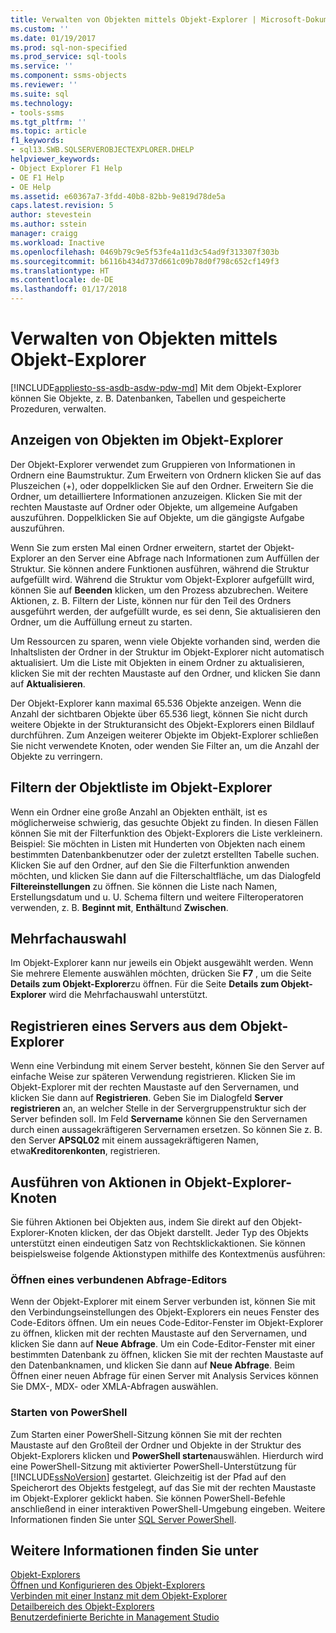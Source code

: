 ```yaml
---
title: Verwalten von Objekten mittels Objekt-Explorer | Microsoft-Dokumentation
ms.custom: ''
ms.date: 01/19/2017
ms.prod: sql-non-specified
ms.prod_service: sql-tools
ms.service: ''
ms.component: ssms-objects
ms.reviewer: ''
ms.suite: sql
ms.technology:
- tools-ssms
ms.tgt_pltfrm: ''
ms.topic: article
f1_keywords:
- sql13.SWB.SQLSERVEROBJECTEXPLORER.DHELP
helpviewer_keywords:
- Object Explorer F1 Help
- OE F1 Help
- OE Help
ms.assetid: e60367a7-3fdd-40b8-82bb-9e819d78de5a
caps.latest.revision: 5
author: stevestein
ms.author: sstein
manager: craigg
ms.workload: Inactive
ms.openlocfilehash: 0469b79c9e5f53fe4a11d3c54ad9f313307f303b
ms.sourcegitcommit: b6116b434d737d661c09b78d0f798c652cf149f3
ms.translationtype: HT
ms.contentlocale: de-DE
ms.lasthandoff: 01/17/2018
---
```

# <a name="manage-objects-by-using-object-explorer"></a>Verwalten von Objekten mittels Objekt-Explorer
[!INCLUDE[appliesto-ss-asdb-asdw-pdw-md](../../includes/appliesto-ss-asdb-asdw-pdw-md.md)] Mit dem Objekt-Explorer können Sie Objekte, z. B. Datenbanken, Tabellen und gespeicherte Prozeduren, verwalten.  
  
## <a name="viewing-objects-in-object-explorer"></a>Anzeigen von Objekten im Objekt-Explorer  
Der Objekt-Explorer verwendet zum Gruppieren von Informationen in Ordnern eine Baumstruktur. Zum Erweitern von Ordnern klicken Sie auf das Pluszeichen (+), oder doppelklicken Sie auf den Ordner. Erweitern Sie die Ordner, um detailliertere Informationen anzuzeigen. Klicken Sie mit der rechten Maustaste auf Ordner oder Objekte, um allgemeine Aufgaben auszuführen. Doppelklicken Sie auf Objekte, um die gängigste Aufgabe auszuführen.  
  
Wenn Sie zum ersten Mal einen Ordner erweitern, startet der Objekt-Explorer an den Server eine Abfrage nach Informationen zum Auffüllen der Struktur. Sie können andere Funktionen ausführen, während die Struktur aufgefüllt wird. Während die Struktur vom Objekt-Explorer aufgefüllt wird, können Sie auf **Beenden** klicken, um den Prozess abzubrechen. Weitere Aktionen, z. B. Filtern der Liste, können nur für den Teil des Ordners ausgeführt werden, der aufgefüllt wurde, es sei denn, Sie aktualisieren den Ordner, um die Auffüllung erneut zu starten.  
  
Um Ressourcen zu sparen, wenn viele Objekte vorhanden sind, werden die Inhaltslisten der Ordner in der Struktur im Objekt-Explorer nicht automatisch aktualisiert. Um die Liste mit Objekten in einem Ordner zu aktualisieren, klicken Sie mit der rechten Maustaste auf den Ordner, und klicken Sie dann auf **Aktualisieren**.  
  
Der Objekt-Explorer kann maximal 65.536 Objekte anzeigen. Wenn die Anzahl der sichtbaren Objekte über 65.536 liegt, können Sie nicht durch weitere Objekte in der Strukturansicht des Objekt-Explorers einen Bildlauf durchführen. Zum Anzeigen weiterer Objekte im Objekt-Explorer schließen Sie nicht verwendete Knoten, oder wenden Sie Filter an, um die Anzahl der Objekte zu verringern.  
  
## <a name="filtering-the-list-of-objects-in-object-explorer"></a>Filtern der Objektliste im Objekt-Explorer  
Wenn ein Ordner eine große Anzahl an Objekten enthält, ist es möglicherweise schwierig, das gesuchte Objekt zu finden. In diesen Fällen können Sie mit der Filterfunktion des Objekt-Explorers die Liste verkleinern. Beispiel: Sie möchten in Listen mit Hunderten von Objekten nach einem bestimmten Datenbankbenutzer oder der zuletzt erstellten Tabelle suchen. Klicken Sie auf den Ordner, auf den Sie die Filterfunktion anwenden möchten, und klicken Sie dann auf die Filterschaltfläche, um das Dialogfeld **Filtereinstellungen** zu öffnen. Sie können die Liste nach Namen, Erstellungsdatum und u. U. Schema filtern und weitere Filteroperatoren verwenden, z. B. **Beginnt mit**, **Enthält**und **Zwischen**.  
  
## <a name="multi-select"></a>Mehrfachauswahl  
Im Objekt-Explorer kann nur jeweils ein Objekt ausgewählt werden. Wenn Sie mehrere Elemente auswählen möchten, drücken Sie **F7** , um die Seite **Details zum Objekt-Explorer**zu öffnen. Für die Seite **Details zum Objekt-Explorer** wird die Mehrfachauswahl unterstützt.  
  
## <a name="register-a-server-from-object-explorer"></a>Registrieren eines Servers aus dem Objekt-Explorer  
Wenn eine Verbindung mit einem Server besteht, können Sie den Server auf einfache Weise zur späteren Verwendung registrieren. Klicken Sie im Objekt-Explorer mit der rechten Maustaste auf den Servernamen, und klicken Sie dann auf **Registrieren**. Geben Sie im Dialogfeld **Server registrieren** an, an welcher Stelle in der Servergruppenstruktur sich der Server befinden soll. Im Feld **Servername** können Sie den Servernamen durch einen aussagekräftigeren Servernamen ersetzen. So können Sie z. B. den Server **APSQL02** mit einem aussagekräftigeren Namen, etwa**Kreditorenkonten**, registrieren.  
  
## <a name="performing-actions-on-object-explorer-nodes"></a>Ausführen von Aktionen in Objekt-Explorer-Knoten  
Sie führen Aktionen bei Objekten aus, indem Sie direkt auf den Objekt-Explorer-Knoten klicken, der das Objekt darstellt. Jeder Typ des Objekts unterstützt einen eindeutigen Satz von Rechtsklickaktionen. Sie können beispielsweise folgende Aktionstypen mithilfe des Kontextmenüs ausführen:  
  
### <a name="open-a-connected-query-editor"></a>Öffnen eines verbundenen Abfrage-Editors  
Wenn der Objekt-Explorer mit einem Server verbunden ist, können Sie mit den Verbindungseinstellungen des Objekt-Explorers ein neues Fenster des Code-Editors öffnen. Um ein neues Code-Editor-Fenster im Objekt-Explorer zu öffnen, klicken mit der rechten Maustaste auf den Servernamen, und klicken Sie dann auf **Neue Abfrage**. Um ein Code-Editor-Fenster mit einer bestimmten Datenbank zu öffnen, klicken Sie mit der rechten Maustaste auf den Datenbanknamen, und klicken Sie dann auf **Neue Abfrage**. Beim Öffnen einer neuen Abfrage für einen Server mit Analysis Services können Sie DMX-, MDX- oder XMLA-Abfragen auswählen.  
  
### <a name="start-powershell"></a>Starten von PowerShell  
Zum Starten einer PowerShell-Sitzung können Sie mit der rechten Maustaste auf den Großteil der Ordner und Objekte in der Struktur des Objekt-Explorers klicken und **PowerShell starten**auswählen. Hierdurch wird eine PowerShell-Sitzung mit aktivierter PowerShell-Unterstützung für [!INCLUDE[ssNoVersion](../../includes/ssnoversion_md.md)] gestartet. Gleichzeitig ist der Pfad auf den Speicherort des Objekts festgelegt, auf das Sie mit der rechten Maustaste im Objekt-Explorer geklickt haben. Sie können PowerShell-Befehle anschließend in einer interaktiven PowerShell-Umgebung eingeben. Weitere Informationen finden Sie unter [SQL Server PowerShell](http://msdn.microsoft.com/en-us/89b70725-bbe7-4ffe-a27d-2a40005a97e7).  
  
## <a name="see-also"></a>Weitere Informationen finden Sie unter  
[Objekt-Explorers](../../ssms/object/object-explorer.md)  
[Öffnen und Konfigurieren des Objekt-Explorers](../../ssms/object/open-and-configure-object-explorer.md)  
[Verbinden mit einer Instanz mit dem Objekt-Explorer](../../ssms/object/connect-to-an-instance-from-object-explorer.md)  
[Detailbereich des Objekt-Explorers](../../ssms/object/object-explorer-details-pane.md)  
[Benutzerdefinierte Berichte in Management Studio](../../ssms/object/custom-reports-in-management-studio.md)  
  

